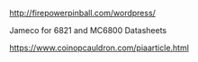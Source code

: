 http://firepowerpinball.com/wordpress/

Jameco for 6821 and MC6800 Datasheets

https://www.coinopcauldron.com/piaarticle.html

